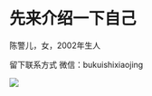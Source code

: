 <!DOCTYPE html>
<html lang="zh-cn">
 <head>
  <meta charset="utf-8"/>
  <title>wuhoo</title>
 <head/>
 <body>
  <h1>先来介绍一下自己</h1>
  <p>陈警儿，女，2002年生人</p>
  <p>留下联系方式 微信：bukuishixiaojing</p>
  <img src="JingerChen.github.io/Picture/B790D884-0144-4260-B8FF-7BA6C45111F8.jpeg">
 </body>

